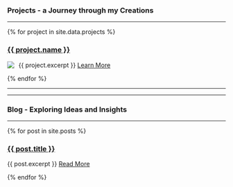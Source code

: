 ### Projects - a Journey through my Creations

---

{% for project in site.data.projects %}

  <h3><a href="{{ project.link }}">{{ project.name }}</a></h3>

  <div style='text-align: left;'>
    <img class='responsive-img' src='/market-wave-dynamics/Screenshot-WebModel.png' style='max-width: 30%;float: left; margin-right: 10px;'>
  </div>

  {{ project.excerpt }}
  <a href="{{ project.link }}">Learn More</a>

{% endfor %}

---
---

### Blog - Exploring Ideas and Insights

---

{% for post in site.posts %}

  <h3><a href="{{ post.url }}">{{ post.title }}</a></h3>
  {{ post.excerpt }}
  <a href="{{ post.url }}">Read More</a>

{% endfor %}
